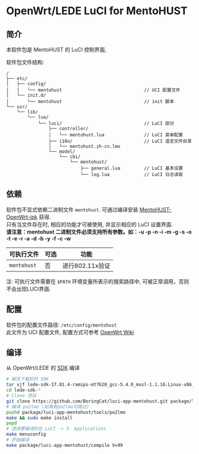 OpenWrt/LEDE LuCI for MentoHUST
===

简介
---

本软件包是 MentoHUST 的 LuCI 控制界面,

软件包文件结构:
```
/
├── etc/
│   ├── config/
│   │   └── mentohust                               // UCI 配置文件
│   └── init.d/
│       └── mentohust                               // init 脚本
└── usr/
    └── lib/
        └── lua/
            └── luci/                               // LuCI 部分
                ├── controller/
                │   └── mentohust.lua               // LuCI 菜单配置
                ├── i18n/                           // LuCI 语言文件目录
                │   └── mentohust.zh-cn.lmo
                └── model/
                    └── cbi/
                        └── mentohust/
                            ├── general.lua         // LuCI 基本设置
                            └── log.lua             // LuCI 日志读取
```

依赖
---

软件包不显式依赖二进制文件 `mentohust`.
可通过编译安装 [MentoHUST-OpenWrt-ipk](https://github.com/L1cardo/MentoHUST-OpenWrt-ipk) 获得.  
只有当文件存在时, 相应的功能才可被使用, 并显示相应的 LuCI 设置界面.  
**请注意：mentohust 二进制文件必须支持所有参数。如：-u -p -n -i -m -g -s -o -t -e -r -a -d -b -y -f -c -w**  

 可执行文件  | 可选 | 功能        |
 ------------|------|-------------|
 `mentohust`  | 否   | 进行802.11x验证

注: 可执行文件需要在 `$PATH` 环境变量所表示的搜索路径中, 可被正常调用，否则不会出现LUCI界面.

配置
---

软件包的配置文件路径: `/etc/config/mentohust`  
此文件为 UCI 配置文件, 配置方式可参考 [OpenWrt Wiki][uci]  

编译
---

从 OpenWrt/LEDE 的 [SDK][openwrt-sdk] 编译  
```bash
# 解压下载好的 SDK
tar xjf lede-sdk-17.01.4-ramips-mt7620_gcc-5.4.0_musl-1.1.16.Linux-x86_64.tar.bz2
cd lede-sdk-*
# Clone 项目
git clone https://github.com/BoringCat/luci-app-mentohust.git package/luci-app-mentohust
# 编译 po2lmo (如果有po2lmo可跳过)
pushd package/luci-app-mentohust/tools/po2lmo
make && sudo make install
popd
# 选择要编译的包 LuCI -> 3. Applications
make menuconfig
# 开始编译
make package/luci-app-mentohust/compile V=99
```
 [openwrt-sdk]: https://wiki.openwrt.org/doc/howto/obtain.firmware.sdk
 [uci]: https://wiki.openwrt.org/doc/uci
